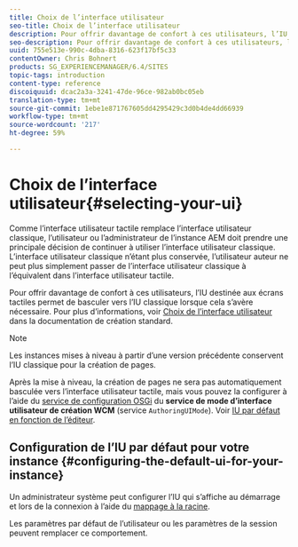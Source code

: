 ```yaml
---
title: Choix de l’interface utilisateur
seo-title: Choix de l’interface utilisateur
description: Pour offrir davantage de confort à ces utilisateurs, l’IU destinée aux écrans tactiles permet de basculer vers l’IU classique lorsque cela s’avère nécessaire.
seo-description: Pour offrir davantage de confort à ces utilisateurs, l’IU destinée aux écrans tactiles permet de basculer vers l’IU classique lorsque cela s’avère nécessaire.
uuid: 755e513e-990c-4dba-8316-623f17bf5c33
contentOwner: Chris Bohnert
products: SG_EXPERIENCEMANAGER/6.4/SITES
topic-tags: introduction
content-type: reference
discoiquuid: dcac2a3a-3241-47de-96ce-982ab0bc05eb
translation-type: tm+mt
source-git-commit: 1ebe1e871767605dd4295429c3d0b4de4dd66939
workflow-type: tm+mt
source-wordcount: '217'
ht-degree: 59%

---
```



# Choix de l’interface utilisateur{#selecting-your-ui}

Comme l’interface utilisateur tactile remplace l’interface utilisateur classique, l’utilisateur ou l’administrateur de l’instance AEM doit prendre une principale décision de continuer à utiliser l’interface utilisateur classique. L’interface utilisateur classique n’étant plus conservée, l’utilisateur auteur ne peut plus simplement passer de l’interface utilisateur classique à l’équivalent dans l’interface utilisateur tactile.

Pour offrir davantage de confort à ces utilisateurs, l’IU destinée aux écrans tactiles permet de basculer vers l’IU classique lorsque cela s’avère nécessaire. Pour plus d’informations, voir [Choix de l’interface utilisateur](/help/sites-authoring/select-ui.md) dans la documentation de création standard.

>[!NOTE]
>
>Les instances mises à niveau à partir d’une version précédente conservent l’IU classique pour la création de pages.
>
>Après la mise à niveau, la création de pages ne sera pas automatiquement basculée vers l’interface utilisateur tactile, mais vous pouvez la configurer à l’aide du [service de configuration OSGi](/help/sites-deploying/configuring-osgi.md) du **service de mode d’interface utilisateur de création WCM** (service `AuthoringUIMode`). Voir [IU par défaut en fonction de l’éditeur](#uioverridesfortheeditor).

## Configuration de l’IU par défaut pour votre instance {#configuring-the-default-ui-for-your-instance}

Un administrateur système peut configurer l’IU qui s’affiche au démarrage et lors de la connexion à l’aide du [mappage à la racine](/help/sites-deploying/osgi-configuration-settings.md#daycqrootmapping).

Les paramètres par défaut de l’utilisateur ou les paramètres de la session peuvent remplacer ce comportement.
